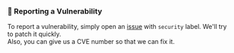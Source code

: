 <!--
# Security Policy

## Supported Versions

Use this section to tell people about which versions of your project are
currently being supported with security updates.

| Version | Supported          |
| ------- | ------------------ |
| 5.1.x   | :white_check_mark: |
| 5.0.x   | :x:                |
| 4.0.x   | :white_check_mark: |
| < 4.0   | :x:                |

## Reporting a Vulnerability

Use this section to tell people how to report a vulnerability.

Tell them where to go, how often they can expect to get an update on a
reported vulnerability, what to expect if the vulnerability is accepted or
declined, etc.
-->

### 📝 Reporting a Vulnerability

To report a vulnerability, simply open an [issue](https://github.com/CodeforcesContestHelper/CodeforcesContestHelper/issues) with `security` label.
We'll try to patch it quickly.  
Also, you can give us a CVE number so that we can fix it.

